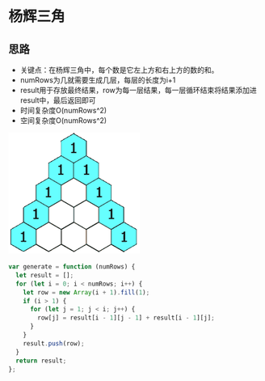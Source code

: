 # 杨辉三角

## 思路

* 关键点：在杨辉三角中，每个数是它左上方和右上方的数的和。
* numRows为几就需要生成几层，每层的长度为i+1
* result用于存放最终结果，row为每一层结果，每一层循环结束将结果添加进result中，最后返回即可
* 时间复杂度O(numRows^2)
* 空间复杂度O(numRows^2)

![图示](./view.gif)

```js
var generate = function (numRows) {
  let result = [];
  for (let i = 0; i < numRows; i++) {
    let row = new Array(i + 1).fill(1);
    if (i > 1) {
      for (let j = 1; j < i; j++) {
        row[j] = result[i - 1][j - 1] + result[i - 1][j];
      }
    }
    result.push(row);
  }
  return result;
};
```